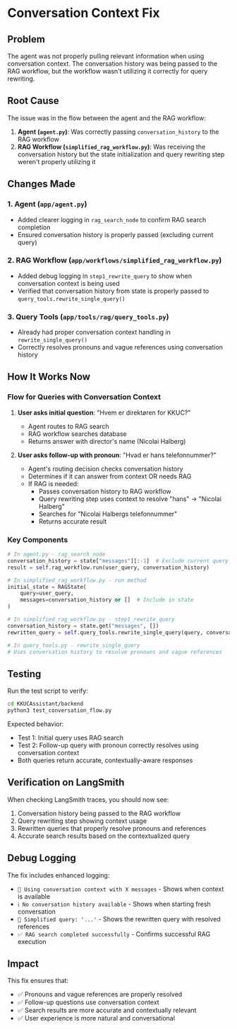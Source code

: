 # Conversation Context Fix

## Problem
The agent was not properly pulling relevant information when using conversation context. The conversation history was being passed to the RAG workflow, but the workflow wasn't utilizing it correctly for query rewriting.

## Root Cause
The issue was in the flow between the agent and the RAG workflow:

1. **Agent (`agent.py`)**: Was correctly passing `conversation_history` to the RAG workflow
2. **RAG Workflow (`simplified_rag_workflow.py`)**: Was receiving the conversation history but the state initialization and query rewriting step weren't properly utilizing it

## Changes Made

### 1. Agent (`app/agent.py`)
- Added clearer logging in `rag_search_node` to confirm RAG search completion
- Ensured conversation history is properly passed (excluding current query)

### 2. RAG Workflow (`app/workflows/simplified_rag_workflow.py`)
- Added debug logging in `step1_rewrite_query` to show when conversation context is being used
- Verified that conversation history from state is properly passed to `query_tools.rewrite_single_query()`

### 3. Query Tools (`app/tools/rag/query_tools.py`)
- Already had proper conversation context handling in `rewrite_single_query()`
- Correctly resolves pronouns and vague references using conversation history

## How It Works Now

### Flow for Queries with Conversation Context

1. **User asks initial question**: "Hvem er direktøren for KKUC?"
   - Agent routes to RAG search
   - RAG workflow searches database
   - Returns answer with director's name (Nicolai Halberg)

2. **User asks follow-up with pronoun**: "Hvad er hans telefonnummer?"
   - Agent's routing decision checks conversation history
   - Determines if it can answer from context OR needs RAG
   - If RAG is needed:
     - Passes conversation history to RAG workflow
     - Query rewriting step uses context to resolve "hans" → "Nicolai Halberg"
     - Searches for "Nicolai Halbergs telefonnummer"
     - Returns accurate result

### Key Components

```python
# In agent.py - rag_search_node
conversation_history = state["messages"][:-1]  # Exclude current query
result = self.rag_workflow.run(user_query, conversation_history)

# In simplified_rag_workflow.py - run method
initial_state = RAGState(
    query=user_query,
    messages=conversation_history or []  # Include in state
)

# In simplified_rag_workflow.py - step1_rewrite_query
conversation_history = state.get("messages", [])
rewritten_query = self.query_tools.rewrite_single_query(query, conversation_history)

# In query_tools.py - rewrite_single_query
# Uses conversation history to resolve pronouns and vague references
```

## Testing

Run the test script to verify:

```bash
cd KKUCAssistant/backend
python3 test_conversation_flow.py
```

Expected behavior:
- Test 1: Initial query uses RAG search
- Test 2: Follow-up query with pronoun correctly resolves using conversation context
- Both queries return accurate, contextually-aware responses

## Verification on LangSmith

When checking LangSmith traces, you should now see:
1. Conversation history being passed to the RAG workflow
2. Query rewriting step showing context usage
3. Rewritten queries that properly resolve pronouns and references
4. Accurate search results based on the contextualized query

## Debug Logging

The fix includes enhanced logging:
- `📝 Using conversation context with X messages` - Shows when context is available
- `ℹ️ No conversation history available` - Shows when starting fresh conversation
- `🔄 Simplified query: '...'` - Shows the rewritten query with resolved references
- `✅ RAG search completed successfully` - Confirms successful RAG execution

## Impact

This fix ensures that:
- ✅ Pronouns and vague references are properly resolved
- ✅ Follow-up questions use conversation context
- ✅ Search results are more accurate and contextually relevant
- ✅ User experience is more natural and conversational
